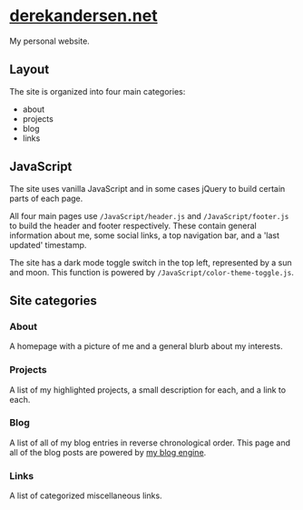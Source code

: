 # [derekandersen.net](https://derekandersen.net)
My personal website.

## Layout
The site is organized into four main categories:
- about
- projects
- blog
- links

## JavaScript
The site uses vanilla JavaScript and in some cases jQuery to build certain
parts of each page.

All four main pages use `/JavaScript/header.js` and
`/JavaScript/footer.js` to build the header and footer respectively. These
contain general information about me, some social links, a top navigation bar,
and a 'last updated' timestamp.

The site has a dark mode toggle switch in the top left, represented by a sun and
moon. This function is powered by `/JavaScript/color-theme-toggle.js`.

## Site categories

### About
A homepage with a picture of me and a general blurb about my interests.

### Projects
A list of my highlighted projects, a small description for each, and a link to
each.

### Blog
A list of all of my blog entries in reverse chronological order. This page and
all of the blog posts are powered by [my blog engine](https://derekandersen.net/blog/new-blog-engine).

### Links
A list of categorized miscellaneous links.
